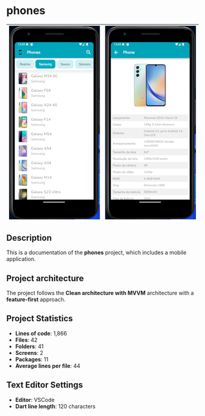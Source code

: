 # phones

| ![Home Screen](https://raw.githubusercontent.com/gheysiell/images/main/phones_screen.png) | ![Details Screen](https://raw.githubusercontent.com/gheysiell/images/main/phones_details_screen.png) |
|:---:|:---:|

## Description

This is a documentation of the **phones** project, which includes a mobile application.

## Project architecture

The project follows the **Clean architecture with MVVM** architecture with a **feature-first** approach.

## Project Statistics

- **Lines of code**: 1,866
- **Files**: 42
- **Folders**: 41
- **Screens**: 2
- **Packages**: 11
- **Average lines per file**: 44

## Text Editor Settings

- **Editor**: VSCode
- **Dart line length**: 120 characters

